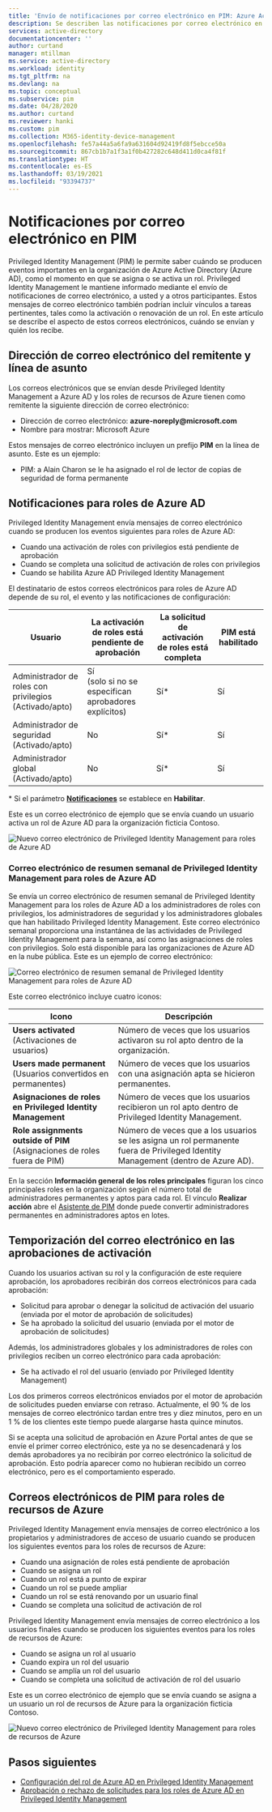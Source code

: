 ```yaml
---
title: 'Envío de notificaciones por correo electrónico en PIM: Azure Active Directory | Microsoft Docs'
description: Se describen las notificaciones por correo electrónico en Azure AD Privileged Identity Management (PIM).
services: active-directory
documentationcenter: ''
author: curtand
manager: mtillman
ms.service: active-directory
ms.workload: identity
ms.tgt_pltfrm: na
ms.devlang: na
ms.topic: conceptual
ms.subservice: pim
ms.date: 04/28/2020
ms.author: curtand
ms.reviewer: hanki
ms.custom: pim
ms.collection: M365-identity-device-management
ms.openlocfilehash: fe57a44a5a6fa9a631604d92419fd8f5ebcce50a
ms.sourcegitcommit: 867cb1b7a1f3a1f0b427282c648d411d0ca4f81f
ms.translationtype: HT
ms.contentlocale: es-ES
ms.lasthandoff: 03/19/2021
ms.locfileid: "93394737"
---
```

# <a name="email-notifications-in-pim"></a>Notificaciones por correo electrónico en PIM

Privileged Identity Management (PIM) le permite saber cuándo se producen eventos importantes en la organización de Azure Active Directory (Azure AD), como el momento en que se asigna o se activa un rol. Privileged Identity Management le mantiene informado mediante el envío de notificaciones de correo electrónico, a usted y a otros participantes. Estos mensajes de correo electrónico también podrían incluir vínculos a tareas pertinentes, tales como la activación o renovación de un rol. En este artículo se describe el aspecto de estos correos electrónicos, cuándo se envían y quién los recibe.

## <a name="sender-email-address-and-subject-line"></a>Dirección de correo electrónico del remitente y línea de asunto

Los correos electrónicos que se envían desde Privileged Identity Management a Azure AD y los roles de recursos de Azure tienen como remitente la siguiente dirección de correo electrónico:

- Dirección de correo electrónico:  **azure-noreply\@microsoft.com**
- Nombre para mostrar: Microsoft Azure

Estos mensajes de correo electrónico incluyen un prefijo **PIM** en la línea de asunto. Este es un ejemplo:

- PIM: a Alain Charon se le ha asignado el rol de lector de copias de seguridad de forma permanente

## <a name="notifications-for-azure-ad-roles"></a>Notificaciones para roles de Azure AD

Privileged Identity Management envía mensajes de correo electrónico cuando se producen los eventos siguientes para roles de Azure AD:

- Cuando una activación de roles con privilegios está pendiente de aprobación
- Cuando se completa una solicitud de activación de roles con privilegios
- Cuando se habilita Azure AD Privileged Identity Management

El destinatario de estos correos electrónicos para roles de Azure AD depende de su rol, el evento y las notificaciones de configuración:

| Usuario | La activación de roles está pendiente de aprobación | La solicitud de activación de roles está completa | PIM está habilitado |
| --- | --- | --- | --- |
| Administrador de roles con privilegios</br>(Activado/apto) | Sí</br>(solo si no se especifican aprobadores explícitos) | Sí* | Sí |
| Administrador de seguridad</br>(Activado/apto) | No | Sí* | Sí |
| Administrador global</br>(Activado/apto) | No | Sí* | Sí |

\* Si el parámetro [**Notificaciones**](pim-how-to-change-default-settings.md#notifications) se establece en **Habilitar**.

Este es un correo electrónico de ejemplo que se envía cuando un usuario activa un rol de Azure AD para la organización ficticia Contoso.

![Nuevo correo electrónico de Privileged Identity Management para roles de Azure AD](./media/pim-email-notifications/email-directory-new.png)

### <a name="weekly-privileged-identity-management-digest-email-for-azure-ad-roles"></a>Correo electrónico de resumen semanal de Privileged Identity Management para roles de Azure AD

Se envía un correo electrónico de resumen semanal de Privileged Identity Management para los roles de Azure AD a los administradores de roles con privilegios, los administradores de seguridad y los administradores globales que han habilitado Privileged Identity Management. Este correo electrónico semanal proporciona una instantánea de las actividades de Privileged Identity Management para la semana, así como las asignaciones de roles con privilegios. Solo está disponible para las organizaciones de Azure AD en la nube pública. Este es un ejemplo de correo electrónico:

![Correo electrónico de resumen semanal de Privileged Identity Management para roles de Azure AD](./media/pim-email-notifications/email-directory-weekly.png)

Este correo electrónico incluye cuatro iconos:

| Icono | Descripción |
| --- | --- |
| **Users activated** (Activaciones de usuarios) | Número de veces que los usuarios activaron su rol apto dentro de la organización. |
| **Users made permanent** (Usuarios convertidos en permanentes) | Número de veces que los usuarios con una asignación apta se hicieron permanentes. |
| **Asignaciones de roles en Privileged Identity Management** | Número de veces que los usuarios recibieron un rol apto dentro de Privileged Identity Management. |
| **Role assignments outside of PIM** (Asignaciones de roles fuera de PIM) | Número de veces que a los usuarios se les asigna un rol permanente fuera de Privileged Identity Management (dentro de Azure AD). |

En la sección **Información general de los roles principales** figuran los cinco principales roles en la organización según el número total de administradores permanentes y aptos para cada rol. El vínculo **Realizar acción** abre el [Asistente de PIM](pim-security-wizard.md) donde puede convertir administradores permanentes en administradores aptos en lotes.

## <a name="email-timing-for-activation-approvals"></a>Temporización del correo electrónico en las aprobaciones de activación

Cuando los usuarios activan su rol y la configuración de este requiere aprobación, los aprobadores recibirán dos correos electrónicos para cada aprobación:

- Solicitud para aprobar o denegar la solicitud de activación del usuario (enviada por el motor de aprobación de solicitudes)
- Se ha aprobado la solicitud del usuario (enviada por el motor de aprobación de solicitudes)

Además, los administradores globales y los administradores de roles con privilegios reciben un correo electrónico para cada aprobación:

- Se ha activado el rol del usuario (enviado por Privileged Identity Management)

Los dos primeros correos electrónicos enviados por el motor de aprobación de solicitudes pueden enviarse con retraso. Actualmente, el 90 % de los mensajes de correo electrónico tardan entre tres y diez minutos, pero en un 1 % de los clientes este tiempo puede alargarse hasta quince minutos.

Si se acepta una solicitud de aprobación en Azure Portal antes de que se envíe el primer correo electrónico, este ya no se desencadenará y los demás aprobadores ya no recibirán por correo electrónico la solicitud de aprobación. Esto podría aparecer como no hubieran recibido un correo electrónico, pero es el comportamiento esperado.

## <a name="pim-emails-for-azure-resource-roles"></a>Correos electrónicos de PIM para roles de recursos de Azure

Privileged Identity Management envía mensajes de correo electrónico a los propietarios y administradores de acceso de usuario cuando se producen los siguientes eventos para los roles de recursos de Azure:

- Cuando una asignación de roles está pendiente de aprobación
- Cuando se asigna un rol
- Cuando un rol está a punto de expirar
- Cuando un rol se puede ampliar
- Cuando un rol se está renovando por un usuario final
- Cuando se completa una solicitud de activación de rol

Privileged Identity Management envía mensajes de correo electrónico a los usuarios finales cuando se producen los siguientes eventos para los roles de recursos de Azure:

- Cuando se asigna un rol al usuario
- Cuando expira un rol del usuario
- Cuando se amplía un rol del usuario
- Cuando se completa una solicitud de activación de rol del usuario

Este es un correo electrónico de ejemplo que se envía cuando se asigna a un usuario un rol de recursos de Azure para la organización ficticia Contoso.

![Nuevo correo electrónico de Privileged Identity Management para roles de recursos de Azure](./media/pim-email-notifications/email-resources-new.png)

## <a name="next-steps"></a>Pasos siguientes

- [Configuración del rol de Azure AD en Privileged Identity Management](pim-how-to-change-default-settings.md)
- [Aprobación o rechazo de solicitudes para los roles de Azure AD en Privileged Identity Management](azure-ad-pim-approval-workflow.md)
